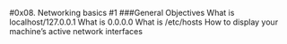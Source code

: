 #0x08. Networking basics #1
###General Objectives
What is localhost/127.0.0.1
What is 0.0.0.0
What is /etc/hosts
How to display your machine’s active network interfaces
